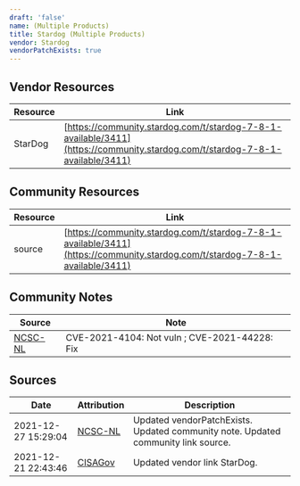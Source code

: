 ```yaml
---
draft: 'false'
name: (Multiple Products)
title: Stardog (Multiple Products)
vendor: Stardog
vendorPatchExists: true
---
```


## Vendor Resources
| Resource | Link |
| --- | --- |
| StarDog | [https://community.stardog.com/t/stardog-7-8-1-available/3411](https://community.stardog.com/t/stardog-7-8-1-available/3411) |

## Community Resources
| Resource | Link |
| --- | --- |
| source | [https://community.stardog.com/t/stardog-7-8-1-available/3411](https://community.stardog.com/t/stardog-7-8-1-available/3411) |

## Community Notes
| Source | Note |
| --- | --- |
| [NCSC-NL](https://github.com/NCSC-NL/log4shell/blob/main/software/README.md) | CVE-2021-4104: Not vuln ; CVE-2021-44228: Fix </ul> |

## Sources
| Date | Attribution | Description |
| --- | --- | --- |
| 2021-12-27 15:29:04 | [NCSC-NL](https://github.com/NCSC-NL/log4shell/blob/main/software/README.md) | Updated vendorPatchExists. Updated community note. Updated community link source.  |
| 2021-12-21 22:43:46 | [CISAGov](https://raw.githubusercontent.com/cisagov/log4j-affected-db/develop/README.md) | Updated vendor link StarDog.  |
